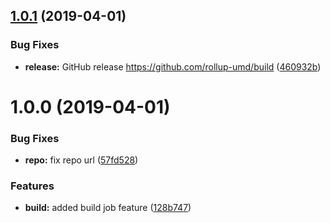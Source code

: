 ## [1.0.1](https://github.com/rollup-umd/build/compare/v1.0.0...v1.0.1) (2019-04-01)


### Bug Fixes

* **release:** GitHub release https://github.com/rollup-umd/build ([460932b](https://github.com/rollup-umd/build/commit/460932b))

# 1.0.0 (2019-04-01)


### Bug Fixes

* **repo:** fix repo url ([57fd528](https://module.kopaxgroup.com/rollup-umd/build/commit/57fd528))


### Features

* **build:** added build job feature ([128b747](https://module.kopaxgroup.com/rollup-umd/build/commit/128b747))

